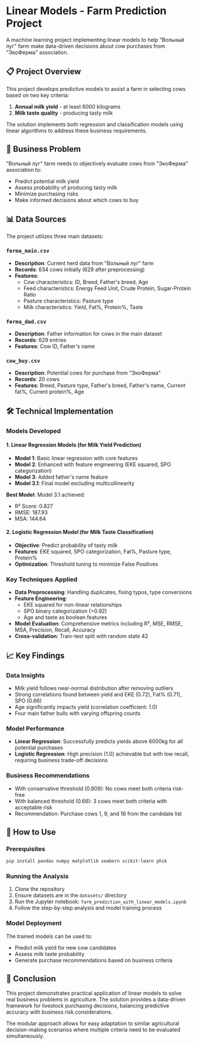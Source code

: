 # Linear Models - Farm Prediction Project

A machine learning project implementing linear models to help "Вольный луг" farm make data-driven decisions about cow purchases from "ЭкоФерма" association.

## 📋 Project Overview

This project develops predictive models to assist a farm in selecting cows based on two key criteria:
1. **Annual milk yield** - at least 6000 kilograms
2. **Milk taste quality** - producing tasty milk

The solution implements both regression and classification models using linear algorithms to address these business requirements.

## 🎯 Business Problem

"Вольный луг" farm needs to objectively evaluate cows from "ЭкоФерма" association to:
- Predict potential milk yield
- Assess probability of producing tasty milk
- Minimize purchasing risks
- Make informed decisions about which cows to buy

## 📊 Data Sources

The project utilizes three main datasets:

### `ferma_main.csv`
- **Description**: Current herd data from "Вольный луг" farm
- **Records**: 634 cows initially (629 after preprocessing)
- **Features**:
  - Cow characteristics: ID, Breed, Father's breed, Age
  - Feed characteristics: Energy Feed Unit, Crude Protein, Sugar-Protein Ratio
  - Pasture characteristics: Pasture type
  - Milk characteristics: Yield, Fat%, Protein%, Taste

### `ferma_dad.csv`
- **Description**: Father information for cows in the main dataset
- **Records**: 629 entries
- **Features**: Cow ID, Father's name

### `cow_buy.csv`
- **Description**: Potential cows for purchase from "ЭкоФерма"
- **Records**: 20 cows
- **Features**: Breed, Pasture type, Father's breed, Father's name, Current fat%, Current protein%, Age

## 🛠️ Technical Implementation

### Models Developed

#### 1. Linear Regression Models (for Milk Yield Prediction)
- **Model 1**: Basic linear regression with core features
- **Model 2**: Enhanced with feature engineering (EKE squared, SPO categorization)
- **Model 3**: Added father's name feature
- **Model 3.1**: Final model excluding multicollinearity

**Best Model**: Model 3.1 achieved:
- R² Score: 0.827
- RMSE: 187.93
- MSA: 144.64

#### 2. Logistic Regression Model (for Milk Taste Classification)
- **Objective**: Predict probability of tasty milk
- **Features**: EKE squared, SPO categorization, Fat%, Pasture type, Protein%
- **Optimization**: Threshold tuning to minimize False Positives

### Key Techniques Applied

- **Data Preprocessing**: Handling duplicates, fixing typos, type conversions
- **Feature Engineering**: 
  - EKE squared for non-linear relationships
  - SPO binary categorization (>0.92)
  - Age and taste as boolean features
- **Model Evaluation**: Comprehensive metrics including R², MSE, RMSE, MSA, Precision, Recall, Accuracy
- **Cross-validation**: Train-test split with random state 42

## 📈 Key Findings

### Data Insights
- Milk yield follows near-normal distribution after removing outliers
- Strong correlations found between yield and EKE (0.72), Fat% (0.71), SPO (0.66)
- Age significantly impacts yield (correlation coefficient: 1.0)
- Four main father bulls with varying offspring counts

### Model Performance
- **Linear Regression**: Successfully predicts yields above 6000kg for all potential purchases
- **Logistic Regression**: High precision (1.0) achievable but with low recall, requiring business trade-off decisions

### Business Recommendations
- With conservative threshold (0.809): No cows meet both criteria risk-free
- With balanced threshold (0.66): 3 cows meet both criteria with acceptable risk
- Recommendation: Purchase cows 1, 9, and 16 from the candidate list

## 🚀 How to Use

### Prerequisites
```bash
pip install pandas numpy matplotlib seaborn scikit-learn phik
```

### Running the Analysis
1. Clone the repository
2. Ensure datasets are in the `datasets/` directory
3. Run the Jupyter notebook: `farm_prediction_with_linear_models.ipynb`
4. Follow the step-by-step analysis and model training process

### Model Deployment
The trained models can be used to:
- Predict milk yield for new cow candidates
- Assess milk taste probability
- Generate purchase recommendations based on business criteria

## 📝 Conclusion
This project demonstrates practical application of linear models to solve real business problems in agriculture. The solution provides a data-driven framework for livestock purchasing decisions, balancing predictive accuracy with business risk considerations.

The modular approach allows for easy adaptation to similar agricultural decision-making scenarios where multiple criteria need to be evaluated simultaneously.


